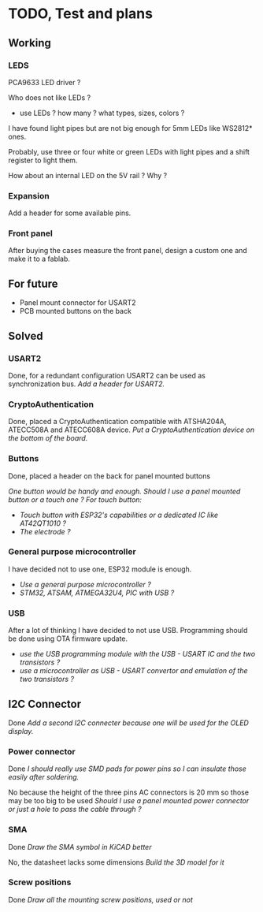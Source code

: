 # TODO, Test and plans

## Working

### LEDS

PCA9633 LED driver ?

Who does not like LEDs ?

- use LEDs ? how many ? what types, sizes, colors ?

I have found light pipes but are not big enough for 5mm LEDs like WS2812* ones.

Probably, use three or four white or green LEDs with light pipes and a shift register to light them.

How about an internal LED on the 5V rail ? Why ?

### Expansion

Add a header for some available pins.

### Front panel

After buying the cases measure the front panel, design a custom one and make it to a fablab.

## For future

- Panel mount connector for USART2
- PCB mounted buttons on the back

## Solved

### USART2

Done, for a redundant configuration USART2 can be used as synchronization bus.
*Add a header for USART2.*

### CryptoAuthentication

Done, placed a CryptoAuthentication compatible with ATSHA204A, ATECC508A and ATECC608A device.
*Put a CryptoAuthentication device on the bottom of the board.*

### Buttons

Done, placed a header on the back for panel mounted buttons

*One button would be handy and enough.*
*Should I use a panel mounted button or a touch one ?*
*For touch button:*

- *Touch button with ESP32's capabilities or a dedicated IC like AT42QT1010 ?*
- *The electrode ?*

### General purpose microcontroller

I have decided not to use one, ESP32 module is enough.

- *Use a general purpose microcontroller ?*
- *STM32, ATSAM, ATMEGA32U4, PIC with USB ?*

### USB

After a lot of thinking I have decided to not use USB. Programming should be done using OTA firmware update.

- *use the USB programming module with the USB - USART IC and the two transistors ?*
- *use a microcontroller as USB - USART convertor and emulation of the two transistors ?*

## I2C Connector

Done
*Add a second I2C connecter because one will be used for the OLED display.*

### Power connector

Done
*I should really use SMD pads for power pins so I can insulate those easily after soldering.*

No because the height of the three pins AC connectors is 20 mm so those may be too big to be used
*Should I use a panel mounted power connector or just a hole to pass the cable through ?*

### SMA

Done *Draw the SMA symbol in KiCAD better*

No, the datasheet lacks some dimensions *Build the 3D model for it*

### Screw positions

Done
*Draw all the mounting screw positions, used or not*

